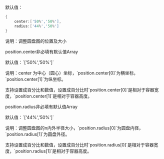 默认值：

```d
{
    center:['50%','50%'],
    radius:['44%','50%']
}
```

说明：调整圆盘图的位置及大小

<p class='ev_expand_title'>position.center<span class='ev_expand_required'>非必填</span><span class='ev_expand_defaults'>有默认值</span><span class='ev_expand_type'>Array</span>

<p class='ev_expand_introduce'>默认值：`['50%','50%']`

<p class='ev_expand_introduce'>说明：center 为中心（圆心）坐标，`position.center[0]`为横坐标，`position.center[1]`为纵坐标。
<p class='ev_expand_introduce'>支持设置成百分比和数值，设置成百分比时`position.center[0]`是相对于容器宽度，`position.center[1]`是相对于容器高度。

<p class='ev_expand_title'>position.radius<span class='ev_expand_required'>非必填</span><span class='ev_expand_defaults'>有默认值</span><span class='ev_expand_type'>Array</span>

<p class='ev_expand_introduce'>默认值：`['44%','50%']`

<p class='ev_expand_introduce'>说明：调整圆盘图的n内外半径大小，`position.radius[0]`为圆盘内径，`position.radius[1]`为圆盘外径。
<p class='ev_expand_introduce'>支持设置成百分比和数值，设置成百分比时`position.radius[0]`是相对于容器宽度，`position.radius[1]`是相对于容器高度。

